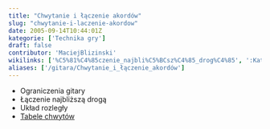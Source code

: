 ```yaml
---
title: "Chwytanie i łączenie akordów"
slug: "chwytanie-i-laczenie-akordow"
date: 2005-09-14T10:44:01Z
kategorie: ['Technika gry']
draft: false
contributor: 'MaciejBlizinski'
wikilinks: ['%C5%81%C4%85czenie_najbli%C5%BCsz%C4%85_drog%C4%85', ':Kategoria:Tabele_chwyt%C3%B3w', 'Ograniczenia_gitary', 'Uk%C5%82ad_rozleg%C5%82y']
aliases: ['/gitara/Chwytanie_i_łączenie_akordów']
---
```

  - Ograniczenia gitary<!-- link nie odnosił się do niczego: 'Chwytanie i łączenie akordów' (PosixPath('Chwytanie_i_łączenie_akordów.md')) links to 'Ograniczenia_gitary' (PosixPath('/no/path/exists')) and that does not exist -->
  - Łączenie najbliższą drogą<!-- link nie odnosił się do niczego: 'Chwytanie i łączenie akordów' (PosixPath('Chwytanie_i_łączenie_akordów.md')) links to 'Łączenie_najbliższą_drogą' (PosixPath('/no/path/exists')) and that does not exist -->
  - Układ rozległy<!-- link nie odnosił się do niczego: 'Chwytanie i łączenie akordów' (PosixPath('Chwytanie_i_łączenie_akordów.md')) links to 'Układ_rozległy' (PosixPath('/no/path/exists')) and that does not exist -->
  - [Tabele chwytów](/kategorie/tabele-chwytow "Kategoria Tabele chwytów")

